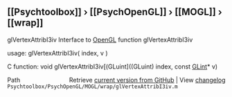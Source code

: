 ## [[Psychtoolbox]] &#8250; [[PsychOpenGL]] &#8250; [[MOGL]] &#8250; [[wrap]]

glVertexAttribI3iv  Interface to [OpenGL](OpenGL) function glVertexAttribI3iv  
  
usage:  glVertexAttribI3iv( index, v )  
  
C function:  void glVertexAttribI3iv[(GLuint]((GLuint) index, const [GLint](GLint)\* v)  




<div class="code_header" style="text-align:right;">
  <span style="float:left;">Path&nbsp;&nbsp;</span> <span class="counter">Retrieve <a href=
  "https://raw.github.com/Psychtoolbox-3/Psychtoolbox-3/beta/Psychtoolbox/PsychOpenGL/MOGL/wrap/glVertexAttribI3iv.m">current version from GitHub</a> | View <a href=
  "https://github.com/Psychtoolbox-3/Psychtoolbox-3/commits/beta/Psychtoolbox/PsychOpenGL/MOGL/wrap/glVertexAttribI3iv.m">changelog</a></span>
</div>
<div class="code">
  <code>Psychtoolbox/PsychOpenGL/MOGL/wrap/glVertexAttribI3iv.m</code>
</div>

